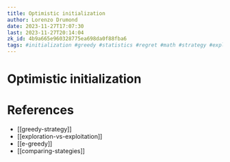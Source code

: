 ```yaml
---
title: Optimistic initialization
author: Lorenzo Drumond
date: 2023-11-27T17:07:30
last: 2023-11-27T20:14:04
zk_id: 4b9a665e960328775ea698da0f88fba6
tags: #initialization #greedy #statistics #regret #math #strategy #exploration #medium #bandits #multi_armed #exploitation #tradeoff #decaying
---
```



# Optimistic initialization

# References
- [[greedy-strategy]]
- [[exploration-vs-exploitation]]
- [[e-greedy]]
- [[comparing-stategies]]
